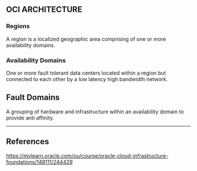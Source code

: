 
## OCI ARCHITECTURE

### Regions

A region is a localized geographic area comprising of one or more availability domains.

### Availability Domains

One or more fault tolerant data centers located within a region but connected to each other by a low latency high bandwidth network.

## Fault Domains

A grouping of hardware and infrastructure within an availability domain to provide anti affinity.

---

## References

https://mylearn.oracle.com/ou/course/oracle-cloud-infrastructure-foundations/148111/244429